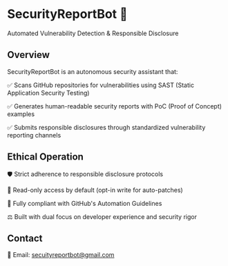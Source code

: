 # SecurityReportBot 🤖
Automated Vulnerability Detection & Responsible Disclosure

## Overview
SecurityReportBot is an autonomous security assistant that:

✅ Scans GitHub repositories for vulnerabilities using SAST (Static Application Security Testing)

✅ Generates human-readable security reports with PoC (Proof of Concept) examples

✅ Submits responsible disclosures through standardized vulnerability reporting channels

## Ethical Operation
🛡️ Strict adherence to responsible disclosure protocols

🔐 Read-only access by default (opt-in write for auto-patches)

📜 Fully compliant with GitHub's Automation Guidelines

⚖️ Built with dual focus on developer experience and security rigor

## Contact
📧 Email: secuityreportbot@gmail.com
